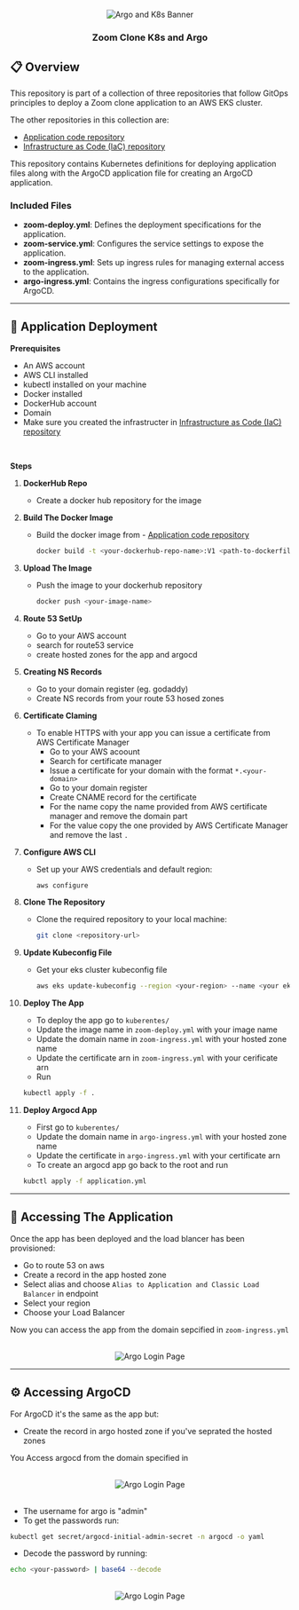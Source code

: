 <div align="center">
  <br />
      <img src="https://zoomclone-images.s3.amazonaws.com/0_Ej9hveRz7ou4nYLS.webp" alt="Argo and K8s Banner">
  <br />

  <h3 align="center">Zoom Clone K8s and Argo</h3>
</div>

## <a name="overview">📋 Overview</a>

This repository is part of a collection of three repositories that follow GitOps principles to deploy a Zoom clone application to an AWS EKS cluster.

The other repositories in this collection are:
- [Application code repository](https://github.com/shadyosama9/Zoom-Clone-App.git)
- [Infrastructure as Code (IaC) repository](https://github.com/shadyosama9/Zoom-Clone-Infra)

This repository contains Kubernetes definitions for deploying application files along with the ArgoCD application file for creating an ArgoCD application.

### Included Files

- **zoom-deploy.yml**: Defines the deployment specifications for the application.
- **zoom-service.yml**: Configures the service settings to expose the application.
- **zoom-ingress.yml**: Sets up ingress rules for managing external access to the application.
- **argo-ingress.yml**: Contains the ingress configurations specifically for ArgoCD.

---

## <a name="deploy">🚀 Application Deployment</a>

**Prerequisites**

- An AWS account
- AWS CLI installed 
- kubectl installed on your machine
- Docker installed
- DockerHub account
- Domain
- Make sure you created the infrastructer in [Infrastructure as Code (IaC) repository](https://github.com/shadyosama9/Zoom-Clone-Infra)

<br>

**Steps**
1. **DockerHub Repo**
   - Create a docker hub repository for the image

2. **Build The Docker Image**
   - Build the docker image from - [Application code repository](https://github.com/shadyosama9/Zoom-Clone-App.git)
     ```bash
     docker build -t <your-dockerhub-repo-name>:V1 <path-to-dockerfile>
     ```

3. **Upload The Image**
    - Push the image to your dockerhub repository
      ```bash
      docker push <your-image-name>

      ```
4. **Route 53 SetUp**
    - Go to your AWS account
    - search for route53 service
    - create hosted zones for the app and argocd 

5. **Creating NS Records**
    - Go to your domain register (eg. godaddy)
    - Create NS records from your route 53 hosed zones

6. **Certificate Claming**
    - To enable HTTPS with your app you can issue a certificate from AWS Certificate Manager
        - Go to your AWS acoount
        - Search for certificate manager
        - Issue a certificate for your domain with the format `*.<your-domain>`
        - Go to your domain register
        - Create CNAME record for the certificate 
        - For the name copy the name provided from AWS certificate manager and remove the domain part
        - For the value copy the one provided by AWS Certificate Manager and remove the last `.`

6. **Configure AWS CLI**
   - Set up your AWS credentials and default region:
     ```bash
     aws configure
     ```

7. **Clone The Repository**
   - Clone the required repository to your local machine:
     ```bash
     git clone <repository-url>
     ```

8. **Update Kubeconfig File**
   - Get your eks cluster kubeconfig file
     ```bash
     aws eks update-kubeconfig --region <your-region> --name <your eks cluster name>
     ```

9. **Deploy The App**
   - To deploy the app go to `kuberentes/` 
   - Update the image name in `zoom-deploy.yml` with your image name
   - Update the domain name in `zoom-ingress.yml` with your hosted zone name
   - Update the certificate arn in `zoom-ingress.yml` with your cerificate arn
   - Run 
   ```bash
   kubectl apply -f .
   ```
5. **Deploy Argocd App**
   - First go to `kuberentes/`
    - Update the domain name in `argo-ingress.yml` with your hosted zone name
    - Update the certificate in `argo-ingress.yml` with your certificate arn
   - To create an argocd app go back to the root and run 
   ```bash
   kubctl apply -f application.yml
   ```


---

## <a name="access">🔑 Accessing The Application </a>

Once the app has been deployed and the load blancer has been provisioned:

- Go to route 53 on aws
- Create a record in the app hosted zone
- Select alias and choose `Alias to Application and Classic Load Balancer` in endpoint
- Select your region
- Choose your Load Balancer

Now you can access the app from the domain sepcified in `zoom-ingress.yml`

<div align="center">
  <br />
      <img src="https://zoomclone-images.s3.amazonaws.com/Zoom.webp" alt="Argo Login Page">
  <br />
</div>

---

## <a name="access">⚙️ Accessing ArgoCD </a>

For ArgoCD it's the same as the app but:

- Create the record in argo hosted zone if you've seprated the hosted zones 

You Access argocd from the domain specified in 

<div align="center">
  <br />
      <img src="https://zoomclone-images.s3.amazonaws.com/Argo-Login.webp" alt="Argo Login Page">
  <br />
</div>

<br>

- The username for argo is "admin"
- To get the passwords run:
```bash
kubectl get secret/argocd-initial-admin-secret -n argocd -o yaml
```
- Decode the password by running:
```bash
echo <your-password> | base64 --decode
```

<div align="center">
  <br />
      <img src="https://zoomclone-images.s3.amazonaws.com/argo-app.webp" alt="Argo Login Page">
  <br />
</div>

